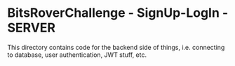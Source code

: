 # BitsRoverChallenge - SignUp-LogIn - SERVER

This directory contains code for the backend side of things, i.e. connecting
to database, user authentication, JWT stuff, etc.
